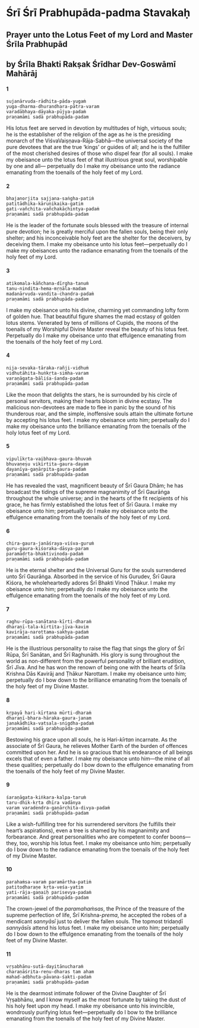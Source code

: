# Śrī Śrī Prabhupāda-padma Stavakaḥ

## Prayer unto the Lotus Feet of my Lord and Master Śrīla Prabhupād

## by Śrīla Bhakti Rakṣak Śrīdhar Dev-Goswāmī Mahārāj

#### 1

    sujanārvuda-rādhita-pāda-yugaṁ
    yuga-dharma-dhurandhara-pātra-varam
    varadābhaya-dāyaka-pūjya-padaṁ
    praṇamāmi sadā prabhupāda-padam

His lotus feet are served in devotion by multitudes of high, virtuous souls; he is the establisher of the religion of the age as he is the presiding monarch of the ViśvaVaiṣṇava-Rāja-Sabhā—the universal society of the pure devotees that are the true ‘kings’ or guides of all; and he is the fulfiller of the most cherished desires of those who dispel fear (for all souls). I make my obeisance unto the lotus feet of that illustrious great soul, worshipable by one and all— perpetually do I make my obeisance unto the radiance emanating from the toenails of the holy feet of my Lord.

#### 2

    bhajanorjita sajjana-saṅgha-patiṁ
    patitādhika-kāruṇikaika-gatim
    gati-vañchita-vañchakāchintya-padaṁ
    praṇamāmi sadā prabhupāda-padam

He is the leader of the fortunate souls blessed with the treasure of internal pure devotion; he is greatly merciful upon the fallen souls, being their only shelter; and his inconceivable holy feet are the shelter for the deceivers, by deceiving them. I make my obeisance unto his lotus feet—perpetually do I make my obeisances unto the radiance emanating from the toenails of the holy feet of my Lord.

#### 3

    atikomala-kāñchana-dīrgha-tanuṁ
    tanu-nindita-hema-mṛṇāla-madam
    madanārvuda-vandita-chandra-padaṁ
    praṇamāmi sadā prabhupāda-padam

I make my obeisance unto his divine, charming yet commanding lofty form of golden hue. That beautiful figure shames the mad ecstasy of golden lotus stems. Venerated by tens of millions of Cupids, the moons of the toenails of my Worshipful Divine Master reveal the beauty of his lotus feet. Perpetually do I make my obeisance unto that effulgence emanating from the toenails of the holy feet of my Lord.

#### 4

    nija-sevaka-tāraka-rañji-vidhuṁ
    vidhutāhita-huṅkṛta-siṁha-varam
    varaṇāgata-bāliśa-śanda-padaṁ
    praṇamāmi sadā prabhupāda-padam

Like the moon that delights the stars, he is surrounded by his circle of personal servitors, making their hearts bloom in divine ecstasy. The malicious non-devotees are made to flee in panic by the sound of his thunderous roar, and the simple, inoffensive souls attain the ultimate fortune by accepting his lotus feet. I make my obeisance unto him; perpetually do I make my obeisance unto the brilliance emanating from the toenails of the holy lotus feet of my Lord.

#### 5

    vipulīkṛta-vaibhava-gaura-bhuvaṁ
    bhuvaneṣu vikīrtita-gaura-dayam
    dayanīya-gaṇārpita-gaura-padaṁ
    praṇamāmi sadā prabhupāda-padam

He has revealed the vast, magnificent beauty of Śrī Gaura Dhām; he has broadcast the tidings of the supreme magnanimity of Śrī Gaurāṅga throughout the whole universe; and in the hearts of the fit recipients of his grace, he has firmly established the lotus feet of Śrī Gaura. I make my obeisance unto him; perpetually do I make my obeisance unto the effulgence emanating from the toenails of the holy feet of my Lord.

#### 6

    chira-gaura-janāśraya-viśva-guruṁ
    guru-gaura-kiśoraka-dāsya-param
    paramādṛta-bhaktivinoda-padaṁ
    praṇamāmi sadā prabhupāda-padam

He is the eternal shelter and the Universal Guru for the souls surrendered unto Śrī Gaurāṅga. Absorbed in the service of his Gurudev, Śrī Gaura Kiśora, he wholeheartedly adores Śrī Bhakti Vinod Ṭhākur. I make my obeisance unto him; perpetually do I make my obeisance unto the effulgence emanating from the toenails of the holy feet of my Lord.

#### 7

    raghu-rūpa-sanātana-kīrti-dharaṁ
    dharaṇī-tala-kīrtita-jīva-kavim
    kavirāja-narottama-sakhya-padaṁ
    praṇamāmi sadā prabhupāda-padam

He is the illustrious personality to raise the flag that sings the glory of Śrī Rūpa, Śrī Sanātan, and Śrī Raghunāth. His glory is sung throughout the world as non-different from the powerful personality of brilliant erudition, Śrī Jīva. And he has won the renown of being one with the hearts of Śrīla Krishna Dās Kavirāj and Ṭhākur Narottam. I make my obeisance unto him; perpetually do I bow down to the brilliance emanating from the toenails of the holy feet of my Divine Master.

#### 8

    kṛpayā hari-kīrtana mūrti-dharaṁ
    dharaṇī-bhara-hāraka-gaura-janam
    janakādhika-vatsala-snigdha-padaṁ
    praṇamāmi sadā prabhupāda-padam

Bestowing his grace upon all souls, he is Hari-*kīrtan* incarnate. As the associate of Śrī Gaura, he relieves Mother Earth of the burden of offences committed upon her. And he is so gracious that his endearance of all beings excels that of even a father. I make my obeisance unto him—the mine of all these qualities; perpetually do I bow down to the effulgence emanating from the toenails of the holy feet of my Divine Master.

#### 9

    śaraṇāgata-kiṅkara-kalpa-taruṁ
    taru-dhik-kṛta dhīra vadānya
    varam varadendra-gaṇārchita-divya-padaṁ
    praṇamāmi sadā prabhupāda-padam

Like a wish-fulfilling tree for his surrendered servitors (he fulfills their heart’s aspirations), even a tree is shamed by his magnanimity and forbearance. And great personalities who are competent to confer boons—they, too, worship his lotus feet. I make my obeisance unto him; perpetually do I bow down to the radiance emanating from the toenails of the holy feet of my Divine Master.

#### 10

    parahaṁsa-varaṁ paramārtha-patiṁ
    patitodharaṇe kṛta-veśa-yatim
    yati-rāja-gaṇaiḥ parisevya-padaṁ
    praṇamāmi sadā prabhupāda-padam

The crown-jewel of the *paramahaṁsas*, the Prince of the treasure of the supreme perfection of life, Śrī Krishna-*prema*, he accepted the robes of a mendicant *sannyāsī* just to deliver the fallen souls. The topmost tridaṇḍī *sannyāsīs* attend his lotus feet. I make my obeisance unto him; perpetually do I bow down to the effulgence emanating from the toenails of the holy feet of my Divine Master.

#### 11

    vṛṣabhānu-sutā-dayitānucharaṁ
    charaṇāśrita-reṇu-dharas tam aham
    mahad-adbhuta-pāvana-śakti-padaṁ
    praṇamāmi sadā prabhupāda-padam

He is the dearmost intimate follower of the Divine Daughter of Śrī Vṛṣabhānu, and I know myself as the most fortunate by taking the dust of his holy feet upon my head. I make my obeisance unto his invincible, wondrously purifying lotus feet—perpetually do I bow to the brilliance emanating from the toenails of the holy feet of my Divine Master.

